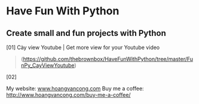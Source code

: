 ﻿
# Have Fun With Python

## Create small and fun projects with Python

[01] Cày view Youtube | Get more view for your Youtube video
> (https://github.com/thebrownbox/HaveFunWithPython/tree/master/FunPy_CayViewYoutube)

[02] 


My website: www.hoangvancong.com
Buy me a coffee: http://www.hoangvancong.com/buy-me-a-coffee/